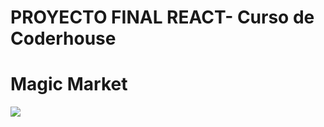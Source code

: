 # PROYECTO FINAL REACT- Curso de Coderhouse


<h1>Magic Market</h1> 
<img src="https://drive.google.com/file/d/1-AYf1ZYFKUdcfiGI5EenDg-phNrnanVq/view?usp=drive_link"/>

